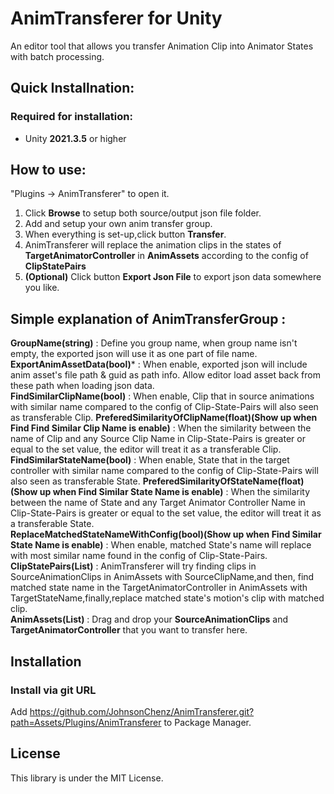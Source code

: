 # AnimTransferer for Unity
An editor tool that allows you transfer Animation Clip into Animator States with batch processing.

## Quick Installnation:

### Required for installation:
- Unity **2021.3.5** or higher

## How to use:
"Plugins -> AnimTransferer" to open it.
1. Click **Browse** to setup both source/output json file folder.
2. Add and setup your own anim transfer group.
3. When everything is set-up,click button **Transfer**.
4. AnimTransferer will replace the animation clips in the states of **TargetAnimatorController** in **AnimAssets** according to the config of **ClipStatePairs**
5. **(Optional)** Click button **Export Json File** to export json data somewhere you like. 

## Simple explanation of AnimTransferGroup :
**GroupName(string)** : Define you group name, when group name isn't empty, the exported json will use it as one part of file name.  
**ExportAnimAssetData(bool)*** : When enable, exported json will include anim asset's file path & guid as path info. Allow editor load asset back from these path when loading json data.  
**FindSimilarClipName(bool)** : When enable, Clip that in source animations with similar name compared to the config of Clip-State-Pairs will also seen as transferable Clip.
**PreferedSimilarityOfClipName(float)(Show up when Find Find Similar Clip Name is enable)** : When the similarity between the name of Clip and any Source Clip Name in Clip-State-Pairs is greater or equal to the set value, the editor will treat it as a transferable Clip.
**FindSimilarStateName(bool)** : When enable, State that in the target controller with similar name compared to the config of Clip-State-Pairs will also seen as transferable State. 
**PreferedSimilarityOfStateName(float)(Show up when Find Similar State Name is enable)** : When the similarity between the name of State and any Target Animator Controller Name in Clip-State-Pairs is greater or equal to the set value, the editor will treat it as a transferable State.  
**ReplaceMatchedStateNameWithConfig(bool)(Show up when Find Similar State Name is enable)** : When enable, matched State's name will replace with most similar name found in the config of Clip-State-Pairs.  
**ClipStatePairs(List)** : AnimTransferer will try finding clips in SourceAnimationClips in AnimAssets with SourceClipName,and then, find matched state name in the TargetAnimatorController in AnimAssets with TargetStateName,finally,replace matched state's motion's clip with matched clip.  
**AnimAssets(List)** : Drag and drop your **SourceAnimationClips** and **TargetAnimatorController** that you want to transfer here.

## Installation
### Install via git URL  
Add https://github.com/JohnsonChenz/AnimTransferer.git?path=Assets/Plugins/AnimTransferer to Package Manager.

## License
This library is under the MIT License.